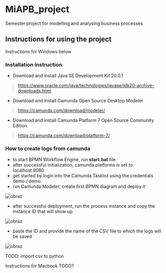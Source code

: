 # MiAPB_project
Semester project for modelling and analysing business processes


## Instructions for using the project

Instructions for Windows below

### Installation instruction

- Download and install Java SE Development Kit 20.0.1
> https://www.oracle.com/java/technologies/javase/jdk20-archive-downloads.html
- Download and install Camunda Open Source Desktop Modeler
> https://camunda.com/download/modeler/
- Download and install Camunda Platform 7 Open Source Community Edition
> https://camunda.com/download/platform-7/

### How to create logs from camunda
- to start BPMN Workflow Engine, run **start.bat** file
- after successful initialization, camunda platforms is set to localhost:8080
- get started by login into the Camunda Tasklist using the credentials demo / demo.
- run Camunda Modeler, create first BPMN diagram and deploy it
    
![obraz](https://github.com/Motyleczek/MiAPB_project/assets/39114845/b6126eb9-0822-41ea-99dd-f7a3e5bd360c)

- after successful deployment, run the process instance and copy the instance ID that will show up

![obraz](https://github.com/Motyleczek/MiAPB_project/assets/39114845/445b6acb-b150-43bc-9c3f-18ddebe3019b)

- paste the ID and provide the name of the CSV file to which the logs will be saved

![obraz](https://github.com/Motyleczek/MiAPB_project/assets/39114845/692bc97a-e12e-4d69-ab71-78508e4501cc)

TODO: import csv to python  

Instructions for Macbook TODO?
